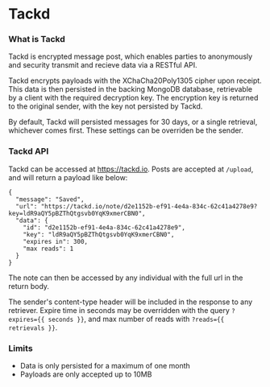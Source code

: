 # Tackd

### What is Tackd

Tackd is encrypted message post, which enables parties to anonymously and security transmit and recieve data via a RESTful API.

Tackd encrypts payloads with the XChaCha20Poly1305 cipher upon receipt. This data is then persisted in the backing MongoDB database, retrievable by a client with the required decryption key. The encryption key is returned to the original sender, with the key not persisted by Tackd. 

By default, Tackd will persisted messages for 30 days, or a single retrieval, whichever comes first. These settings can be overriden be the sender. 

### Tackd API

Tackd can be accessed at https://tackd.io. Posts are accepted at `/upload`, and will return a payload like below:

```
{
  "message": "Saved",
  "url": "https://tackd.io/note/d2e1152b-ef91-4e4a-834c-62c41a4278e9?key=ldR9aQY5pBZThQtgsvb0YqK9xmerCBN0",
  "data": {
    "id": "d2e1152b-ef91-4e4a-834c-62c41a4278e9",
    "key": "ldR9aQY5pBZThQtgsvb0YqK9xmerCBN0",
    "expires in": 300,
    "max reads": 1
  }
}
```

The note can then be accessed by any individual with the full url in the return body.

The sender's content-type header will be included in the response to any retriever. Expire time in seconds may be overridden with the query `?expires={{ seconds }}`, and max number of reads with `?reads={{ retrievals }}`.

### Limits

- Data is only persisted for a maximum of one month  
- Payloads are only accepted up to 10MB

